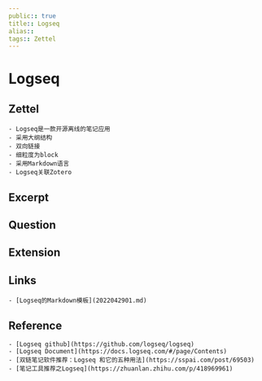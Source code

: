 ```yaml
---
public:: true
title:: Logseq
alias:: 
tags:: Zettel
---
```


# Logseq

## Zettel
    - Logseq是一款开源离线的笔记应用
    - 采用大纲结构
	- 双向链接
	- 细粒度为block
	- 采用Markdown语言
    - Logseq关联Zotero

## Excerpt
## Question
## Extension
## Links
    - [Logseq的Markdown模板](2022042901.md)

## Reference
    - [Logseq github](https://github.com/logseq/logseq)
    - [Logseq Document](https://docs.logseq.com/#/page/Contents)
    - [双链笔记软件推荐：Logseq 和它的五种用法](https://sspai.com/post/69503)
    - [笔记工具推荐之Logseq](https://zhuanlan.zhihu.com/p/418969961)
